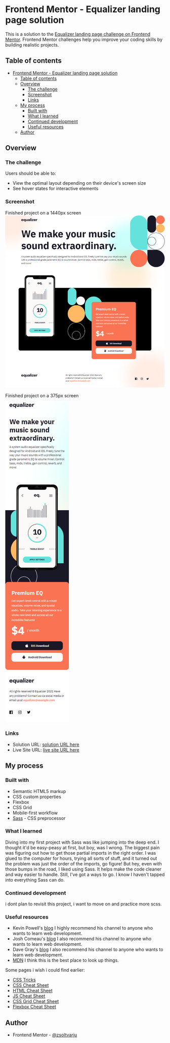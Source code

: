 # Frontend Mentor - Equalizer landing page solution

This is a solution to the [Equalizer landing page challenge on Frontend Mentor](https://www.frontendmentor.io/challenges/equalizer-landing-page-7VJ4gp3DE). Frontend Mentor challenges help you improve your coding skills by building realistic projects. 

## Table of contents

- [Frontend Mentor - Equalizer landing page solution](#frontend-mentor---equalizer-landing-page-solution)
  - [Table of contents](#table-of-contents)
  - [Overview](#overview)
    - [The challenge](#the-challenge)
    - [Screenshot](#screenshot)
    - [Links](#links)
  - [My process](#my-process)
    - [Built with](#built-with)
    - [What I learned](#what-i-learned)
    - [Continued development](#continued-development)
    - [Useful resources](#useful-resources)
  - [Author](#author)


## Overview

### The challenge

Users should be able to:

- View the optimal layout depending on their device's screen size
- See hover states for interactive elements

### Screenshot

Finished project on a 1440px screen
![Finished project on 1440px](/solution/EqualizerPC.png)

Finished project on a 375px screen
<br />
![Finished project on 375px](/solution/EqualizerPhone.png)

### Links

- Solution URL: [solution URL here](https://www.frontendmentor.io/solutions/-mobile-first-skilled-landing-page-iTOr1lhmJk)
- Live Site URL: [live site URL here](https://phenomenal-valkyrie-eca101.netlify.app/)

## My process

### Built with

- Semantic HTML5 markup
- CSS custom properties
- Flexbox
- CSS Grid
- Mobile-first workflow
- [Sass](https://sass-lang.com/) - CSS preprocessor


### What I learned

Diving into my first project with Sass was like jumping into the deep end. I thought it'd be easy-peasy at first, but boy, was I wrong. The biggest pain was figuring out how to get those partial imports in the right order. I was glued to the computer for hours, trying all sorts of stuff, and it turned out the problem was just the order of the imports, go figure! But hey, even with those bumps in the road, I liked using Sass. It helps make the code cleaner and way easier to handle. Still, I've got a ways to go. I know I haven't tapped into everything Sass can do.


### Continued development

i dont plan to revisit this project, i want to move on and practice more scss.

### Useful resources

- Kevin Powell's  [blog](https://www.kevinpowell.co/) I highly recommend his channel to anyone who wants to learn web development.
- Josh Comeau's [blog](https://www.joshwcomeau.com/) I also recommend his channel to anyone who wants to learn web development.
- Dave Gray's [blog](https://daveceddia.com/) I also recommend his channel to anyone who wants to learn web development.
- [MDN](https://developer.mozilla.org/en-US/) I think this is the best place to look up things.

Some pages i wish i could find earlier:
- [CSS Tricks](https://css-tricks.com/)
- [CSS Cheat Sheet](https://htmlcheatsheet.com/css/)
- [HTML Cheat Sheet](https://htmlcheatsheet.com/)
- [JS Cheat Sheet](https://htmlcheatsheet.com/js/)
- [CSS Grid Cheat Sheet](https://grid.malven.co/)
- [Flexbox Cheat Sheet](https://flexbox.malven.co/)

## Author

- Frontend Mentor - [@zsoltvarju](https://www.frontendmentor.io/profile/zsoltvarju)


